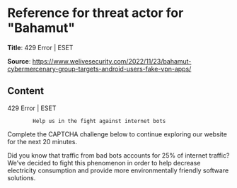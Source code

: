 # Reference for threat actor for "Bahamut"

**Title**: 429 Error | ESET

**Source**: https://www.welivesecurity.com/2022/11/23/bahamut-cybermercenary-group-targets-android-users-fake-vpn-apps/

## Content










429 Error | ESET

















            Help us in the fight against internet bots
        
Complete the CAPTCHA challenge below to continue exploring our website for the next 20 minutes.













Did you know that traffic from bad bots accounts for 25% of internet traffic?
We’ve decided to fight this phenomenon in order to help decrease electricity consumption and provide more environmentally friendly software solutions.











